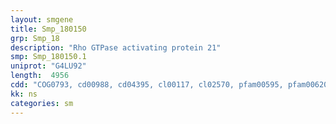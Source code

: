 ```yaml
---
layout: smgene
title: Smp_180150
grp: Smp_18
description: "Rho GTPase activating protein 21"
smp: Smp_180150.1
uniprot: "G4LU92"
length:  4956
cdd: "COG0793, cd00988, cd04395, cl00117, cl02570, pfam00595, pfam00620, smart00228, smart00324"
kk: ns
categories: sm
---
```

